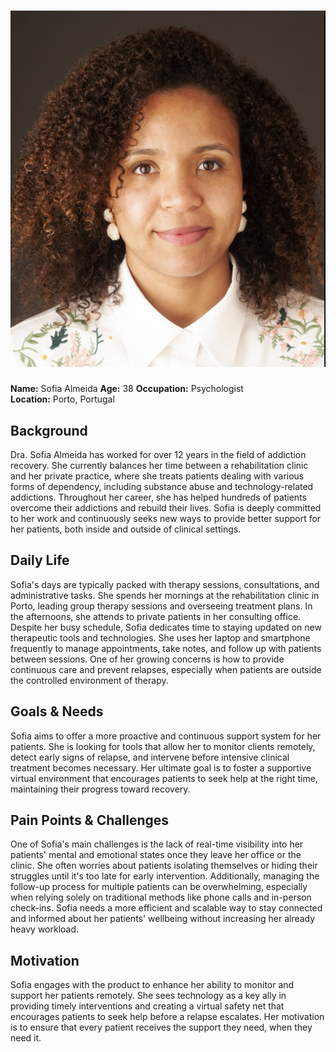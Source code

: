 # ![Sofia Almeida](persona_sofia.jpeg)  
**Name:** Sofia Almeida 
**Age:** 38 
**Occupation:** Psychologist  
**Location:** Porto, Portugal  

## Background

Dra. Sofia Almeida has worked for over 12 years in the field of addiction recovery. She currently balances her time between a rehabilitation clinic and her private practice, where she treats patients dealing with various forms of dependency, including substance abuse and technology-related addictions. Throughout her career, she has helped hundreds of patients overcome their addictions and rebuild their lives. Sofia is deeply committed to her work and continuously seeks new ways to provide better support for her patients, both inside and outside of clinical settings.

## Daily Life

Sofia's days are typically packed with therapy sessions, consultations, and administrative tasks. She spends her mornings at the rehabilitation clinic in Porto, leading group therapy sessions and overseeing treatment plans. In the afternoons, she attends to private patients in her consulting office. Despite her busy schedule, Sofia dedicates time to staying updated on new therapeutic tools and technologies. She uses her laptop and smartphone frequently to manage appointments, take notes, and follow up with patients between sessions. One of her growing concerns is how to provide continuous care and prevent relapses, especially when patients are outside the controlled environment of therapy. 

## Goals & Needs

Sofia aims to offer a more proactive and continuous support system for her patients. She is looking for tools that allow her to monitor clients remotely, detect early signs of relapse, and intervene before intensive clinical treatment becomes necessary. Her ultimate goal is to foster a supportive virtual environment that encourages patients to seek help at the right time, maintaining their progress toward recovery. 

## Pain Points & Challenges

One of Sofia's main challenges is the lack of real-time visibility into her patients' mental and emotional states once they leave her office or the clinic. She often worries about patients isolating themselves or hiding their struggles until it's too late for early intervention. Additionally, managing the follow-up process for multiple patients can be overwhelming, especially when relying solely on traditional methods like phone calls and in-person check-ins. Sofia needs a more efficient and scalable way to stay connected and informed about her patients' wellbeing without increasing her already heavy workload.

## Motivation

Sofia engages with the product to enhance her ability to monitor and support her patients remotely. She sees technology as a key ally in providing timely interventions and creating a virtual safety net that encourages patients to seek help before a relapse escalates. Her motivation is to ensure that every patient receives the support they need, when they need it.
